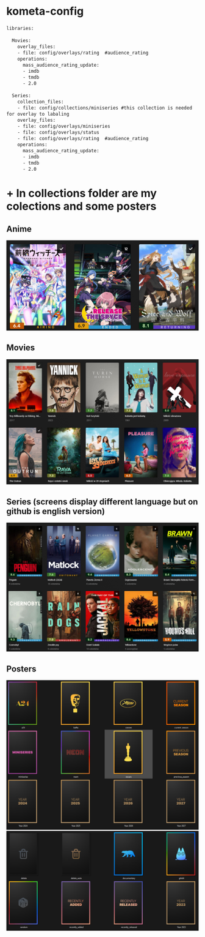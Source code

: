 # kometa-config
```
libraries:

  Movies:
    overlay_files:
    - file: config/overlays/rating	#audience_rating
    operations:
      mass_audience_rating_update:
      - imdb
      - tmdb
      - 2.0
	
  Series:
    collection_files:
    - file: config/collections/miniseries #this collection is needed for overlay to labaling
    overlay_files:
    - file: config/overlays/miniseries
    - file: config/overlays/status
    - file: config/overlays/rating  #audience_rating
    operations:
      mass_audience_rating_update:
      - imdb
      - tmdb
      - 2.0
```	
# + In collections folder are my colections and some posters

## Anime
![Anime](/readme3.png)


## Movies
![movies](/readme1.png)

## Series (screens display different language but on github is english version)
![Series](/readme2.png)


## Posters
![posters](/posters1.png)
![posters](/posters2.png)
